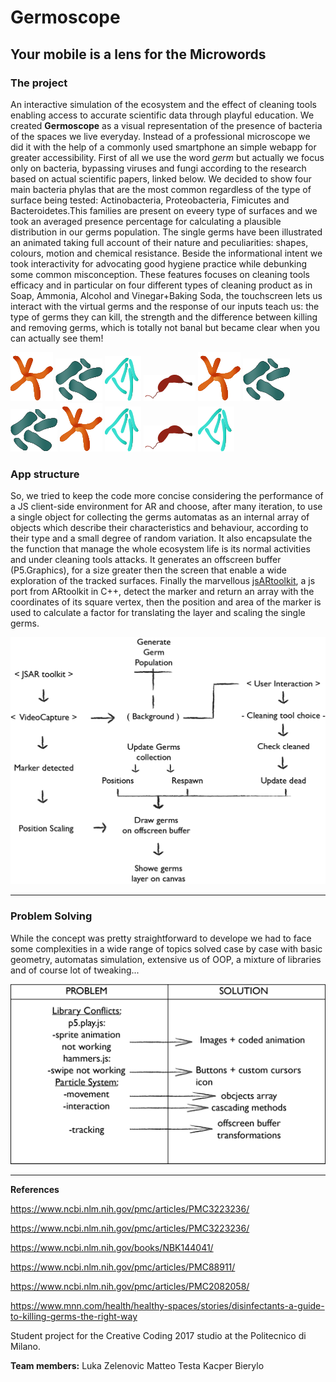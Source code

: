 # Germoscope
## Your mobile is a lens for the Microwords




### The project
An interactive simulation of the ecosystem and the effect of cleaning tools enabling access to accurate scientific data through playful education.
We created **Germoscope** as a visual representation of the presence of bacteria of the spaces we live everyday. Instead of a professional microscope we did it with the help of a commonly used smartphone an simple webapp for greater accessibility. 
First of all we use the word *germ* but actually we focus only on bacteria, bypassing viruses and fungi according to the research  based on actual scientific papers, linked below. We decided to show four main bacteria phylas that are the most common regardless of the type of surface being tested: Actinobacteria, Proteobacteria, Fimicutes and Bacteroidetes.This families are present on eveery type of surfaces and we took an averaged presence percentage for calculating a plausible distribution in our germs population. The single germs have been illustrated an animated taking full account of their nature and peculiarities: shapes, colours, motion and chemical resistance.
Beside the informational intent we took interactivity for advocating good hygiene practice while debunking some common misconception. These features focuses on cleaning tools efficacy and in particular on four different types of cleaning product as in Soap, Ammonia, Alcohol and Vinegar+Baking Soda, the touchscreen lets us interact with the virtual germs and the response of our inputs teach us: the type of germs they can kill, the strength and the difference between killing and removing germs, which is totally not banal but became clear when you can actually see them!

![Germs](assets/spritea.png) ![Germs](assets/spriteb.png) ![Germs](assets/spritef.png) ![Germs](assets/spritep.png) 
![Germs](assets/spritea.png) ![Germs](assets/spriteb.png) ![Germs](assets/spriteb.png) 
![Germs](assets/spritea.png)  ![Germs](assets/spritef.png) ![Germs](assets/spritep.png) ![Germs](assets/spritef.png) 


### App structure

So, we tried to keep the code more concise considering the performance of a JS client-side environment for AR and choose, after many iteration, to use a single object for collecting the germs automatas as an internal array of objects which describe their characteristics and behaviour, according to their type and a small degree of random variation.
It also encapsulate the the function that manage the whole ecosystem life is its normal activities and under cleaning tools attacks. It generates an offscreen buffer (P5.Graphics), for a size greater then the screen that enable a wide exploration of the tracked surfaces. Finally the marvellous [jsARtoolkit](https://artoolkit.github.io/jsartoolkit5/), a js port from ARtoolkit in C++, detect the marker and return an array with the coordinates of its square vertex, then the position and area of the marker is used to calculate a factor for translating the layer and scaling the single germs.

![Graf2](/assets/graf2.png)

---

### Problem Solving
While the concept was pretty straightforward to develope we had to face some complexities in a wide range of topics solved case by case with basic geometry, automatas simulation, extensive us of OOP, a mixture of libraries and of course lot of tweaking...

![Graf1 ](/assets/graf1.png)

---

**References**

https://www.ncbi.nlm.nih.gov/pmc/articles/PMC3223236/

https://www.ncbi.nlm.nih.gov/pmc/articles/PMC3223236/

https://www.ncbi.nlm.nih.gov/books/NBK144041/

https://www.ncbi.nlm.nih.gov/pmc/articles/PMC88911/

https://www.ncbi.nlm.nih.gov/pmc/articles/PMC2082058/

https://www.mnn.com/health/healthy-spaces/stories/disinfectants-a-guide-to-killing-germs-the-right-way


Student project for the Creative Coding 2017 studio
at the Politecnico di Milano. 

**Team members:**
Luka Zelenovic
Matteo Testa
Kacper Bierylo
